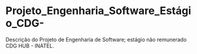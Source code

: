 # Projeto_Engenharia_Software_Estágio_CDG-
Descrição do Projeto de Engenharia de Software; estágio não remunerado CDG HUB - INATEL.
